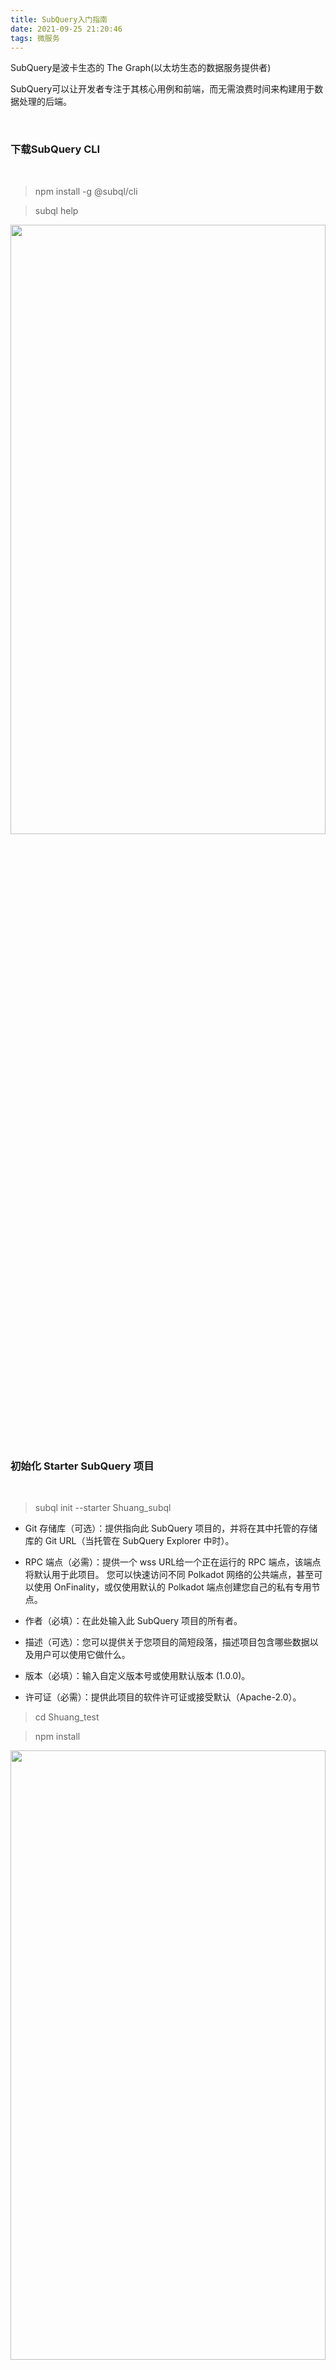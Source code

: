 ```yaml
---
title: SubQuery入门指南
date: 2021-09-25 21:20:46
tags: 微服务
---
```


SubQuery是波卡生态的 The Graph(以太坊生态的数据服务提供者)

SubQuery可以让开发者专注于其核心用例和前端，而无需浪费时间来构建用于数据处理的后端。




<br>



### 下载SubQuery CLI

<br>

> npm install -g @subql/cli

> subql help 

<img src="SubQuery入门指南/0.png" width = 100% height = 50% />


<br>




### 初始化 Starter SubQuery 项目

<br>

> subql init --starter Shuang_subql



- Git 存储库（可选）：提供指向此 SubQuery 项目的，并将在其中托管的存储库的 Git URL（当托管在 SubQuery Explorer 中时）。

- RPC 端点（必需）：提供一个 wss URL给一个正在运行的 RPC 端点，该端点将默认用于此项目。 您可以快速访问不同 Polkadot 网络的公共端点，甚至可以使用 OnFinality，或仅使用默认的 Polkadot 端点创建您自己的私有专用节点。

- 作者（必填）：在此处输入此 SubQuery 项目的所有者。

- 描述（可选）：您可以提供关于您项目的简短段落，描述项目包含哪些数据以及用户可以使用它做什么。

- 版本（必填）：输入自定义版本号或使用默认版本 (1.0.0)。

- 许可证（必需）：提供此项目的软件许可证或接受默认（Apache-2.0）。

> cd Shuang_test

> npm install

<img src="SubQuery入门指南/1.png" width = 100% height = 50% />


<br>


### 配置和构建入门项目

<br>

<img src="SubQuery入门指南/2.png" width = 100% height = 50% />



之后的开发将主要处理以下文件：


- project.yaml 中的清单

- schema.graphql 中的 GraphQL 架构

- src/mappings/ 目录中的映射函数



<br>


### GraphQL 模型生成



<br>



> npm run-script codegen


<img src="SubQuery入门指南/3.png" width = 100% height = 50% />

此时会自动新建/src/types/models文件夹，里面是自动生成的文件

<br>


### 构建项目



<br>

> npm run-script build


<br>

### 运行 SubQuery 项目

<br>

打开本地的Docker，然后执行


> docker-compose pull && docker-compose up


<img src="SubQuery入门指南/4.png" width = 100% height = 50% />



<br>

### 查询新建的项目

<br>







打开浏览器并前往 http://localhost:3000


这时会看到 GraphQL playground 显示在资源管理器中，其模式是准备查询。 在 Playground 的右上角，会找到一个 Docs 按钮，该按钮将打开文档绘图。 该文档是自动生成的，能帮助找到可以查询的实体和方法。


对于新的 SubQuery 入门项目，可以尝试以下查询以了解其工作原理或了解有关 GraphQL 查询语言的更多信息。


<img src="SubQuery入门指南/5.png" width = 100% height = 50% />



```sql
{
  query{
    starterEntities(first:10){
      nodes{
        field1
        field2
        field3
        id
      }
    }
  }
}
```


<img src="SubQuery入门指南/6.png" width = 100% height = 50% />


<br>


现在有一个本地运行的 SubQuery 项目，该项目接受 GraphQL API 对示例数据的请求~

下一篇将向展示如何将新项目发布到 SubQuery Projects, 并使用ta们的资源管理器去查询

<br>

参考 

[SubQuery丨开发者快速入门指南](https://mp.weixin.qq.com/s/ymuziBgS9qr1R2_EXxdwHw)

[SubQuery丨Hello world 入门简介](https://mp.weixin.qq.com/s/6y9tHW1YPUWqjdYgnUte7Q)

[SubQuery开发者指南丨Hello World Explained](https://mp.weixin.qq.com/s/hX-xncFOkDTG8dC9HP9VSg)

[!!!SubQuery开发者指南丨清单文件（Manifest File）](https://mp.weixin.qq.com/s/ZIAJ1HKipaI6ZRkQ9pHIGA)